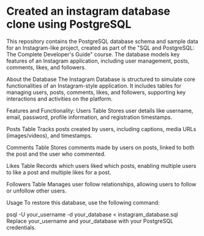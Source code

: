 # Created an instagram database clone using PostgreSQL
This repository contains the PostgreSQL database schema and sample data for an Instagram-like project, created as part of the "SQL and PostgreSQL: The Complete Developer's Guide" course. The database models key features of an Instagram application, including user management, posts, comments, likes, and followers.

About the Database
The Instagram Database is structured to simulate core functionalities of an Instagram-style application. It includes tables for managing users, posts, comments, likes, and followers, supporting key interactions and activities on the platform.

Features and Functionality:
Users Table
Stores user details like username, email, password, profile information, and registration timestamps.

Posts Table
Tracks posts created by users, including captions, media URLs (images/videos), and timestamps.

Comments Table
Stores comments made by users on posts, linked to both the post and the user who commented.

Likes Table
Records which users liked which posts, enabling multiple users to like a post and multiple likes for a post.

Followers Table
Manages user follow relationships, allowing users to follow or unfollow other users.

Usage
To restore this database, use the following command:

psql -U your_username -d your_database < instagram_database.sql
Replace your_username and your_database with your PostgreSQL credentials.
